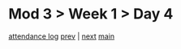 # Mod 3 > Week 1 > Day 4

[attendance log](https://applied.whitehat.org.uk/mod/questionnaire/complete.php?id=6702)
[prev](/swe/mod3/wk1/day3.html) | [next](/swe/mod3/wk1/day5.html)
[main](/swe)